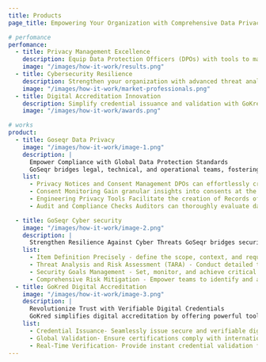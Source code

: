```yaml
---
title: Products
page_title: Empowering Your Organization with Comprehensive Data Privacy, Cyber security, and Digital Accreditation Solutions.

# perfomance
perfomance:
  - title: Privacy Management Excellence
    description: Equip Data Protection Officers (DPOs) with tools to manage privacy notices, monitor consents, and ensure compliance with global data protection regulations.
    image: "/images/how-it-work/results.png"
  - title: Cybersecurity Resilience
    description: Strengthen your organization with advanced threat analysis, risk assessments, and robust security goal management to safeguard digital infrastructure.
    image: "/images/how-it-work/market-professionals.png"
  - title: Digital Accreditation Innovation
    description: Simplify credential issuance and validation with GoKred’s tools for secure, verifiable, and globally recognized digital accreditations.
    image: "/images/how-it-work/awards.png"

# works
product:
  - title: Goseqr Data Privacy
    image: "/images/how-it-work/image-1.png"
    description: |
      Empower Compliance with Global Data Protection Standards
      GoSeqr bridges legal, technical, and operational teams, fostering trust and transparency with a comprehensive privacy management suite.
    list:
      - Privacy Notices and Consent Management DPOs can effortlessly create, publish, and maintain version-controlled privacy notices and consent forms, ensuring compliance.
      - Consent Monitoring Gain granular insights into consents at the device and application levels, enabling precise data tracking for transparent operations.
      - Engineering Privacy Tools Facilitate the creation of Records of Processing Activities (RoPA), Data Protection Impact Assessments (DPIA), and Privacy Impact Assessments (PIA) tailored to specific products or areas.
      - Audit and Compliance Checks Auditors can thoroughly evaluate data management policies and procedures to align with regulatory standards, reducing risks.

  - title: GoSeqr Cyber security
    image: "/images/how-it-work/image-2.png"
    description: |
      Strengthen Resilience Against Cyber Threats GoSeqr bridges security, technical, and operational teams, providing a comprehensive cybersecurity management suite to safeguard digital assets and systems.
    list:
      - Item Definition Precisely - define the scope, context, and requirements of products and systems, ensuring robust  cybersecurity planning.
      - Threat Analysis and Risk Assessment (TARA) - Conduct detailed threat modeling and evaluate potential vulnerabilities to proactively mitigate risks.
      - Security Goals Management - Set, monitor, and achieve critical security objectives, ensuring the highest standards of protection for your systems and data.
      - Comprehensive Risk Mitigation - Empower teams to identify and address risks systematically, delivering enhanced safety and assurance across all digital functions.
  - title: GoKred Digital Accreditation
    image: "/images/how-it-work/image-3.png"
    description: |
      Revolutionize Trust with Verifiable Digital Credentials  
      GoKred simplifies digital accreditation by offering powerful tools to manage, validate, and enhance credibility through secure certifications.
    list:
      - Credential Issuance- Seamlessly issue secure and verifiable digital certifications, ensuring authenticity and reliability.
      - Global Validation- Ensure certifications comply with international standards for widespread recognition and acceptance.
      - Real-Time Verification- Provide instant credential validation for stakeholders, fostering trust and transparency in digital interactions.
---
```


<!--
Donec sollicitudin molestie malesda. Donec sollitudin molestie malesuada. Mauris pellentesque <br /> nec, egestas non nisi. Cras ultricies ligula sed magna dictum porta.Lorem -->
